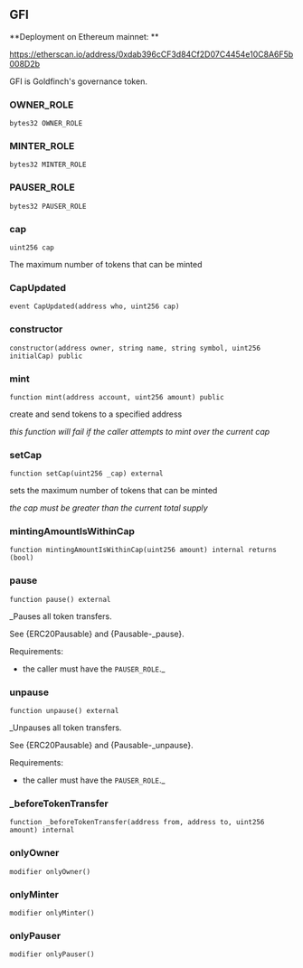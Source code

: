 ## GFI

**Deployment on Ethereum mainnet: **

https://etherscan.io/address/0xdab396cCF3d84Cf2D07C4454e10C8A6F5b008D2b

GFI is Goldfinch's governance token.

### OWNER_ROLE

```solidity
bytes32 OWNER_ROLE
```

### MINTER_ROLE

```solidity
bytes32 MINTER_ROLE
```

### PAUSER_ROLE

```solidity
bytes32 PAUSER_ROLE
```

### cap

```solidity
uint256 cap
```

The maximum number of tokens that can be minted

### CapUpdated

```solidity
event CapUpdated(address who, uint256 cap)
```

### constructor

```solidity
constructor(address owner, string name, string symbol, uint256 initialCap) public
```

### mint

```solidity
function mint(address account, uint256 amount) public
```

create and send tokens to a specified address

_this function will fail if the caller attempts to mint over the current cap_

### setCap

```solidity
function setCap(uint256 _cap) external
```

sets the maximum number of tokens that can be minted

_the cap must be greater than the current total supply_

### mintingAmountIsWithinCap

```solidity
function mintingAmountIsWithinCap(uint256 amount) internal returns (bool)
```

### pause

```solidity
function pause() external
```

_Pauses all token transfers.

See {ERC20Pausable} and {Pausable-_pause}.

Requirements:

- the caller must have the `PAUSER_ROLE`._

### unpause

```solidity
function unpause() external
```

_Unpauses all token transfers.

See {ERC20Pausable} and {Pausable-_unpause}.

Requirements:

- the caller must have the `PAUSER_ROLE`._

### _beforeTokenTransfer

```solidity
function _beforeTokenTransfer(address from, address to, uint256 amount) internal
```

### onlyOwner

```solidity
modifier onlyOwner()
```

### onlyMinter

```solidity
modifier onlyMinter()
```

### onlyPauser

```solidity
modifier onlyPauser()
```

